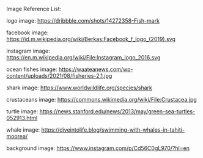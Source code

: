 Image Reference List:

logo image: https://dribbble.com/shots/14272358-Fish-mark

facebook image: https://id.m.wikipedia.org/wiki/Berkas:Facebook_f_logo_(2019).svg

instagram image: https://en.m.wikipedia.org/wiki/File:Instagram_logo_2016.svg

ocean fishes image: https://waateanews.com/wp-content/uploads/2021/08/fisheries-2.1.jpg

shark image: https://www.worldwildlife.org/species/shark

crustaceans image: https://commons.wikimedia.org/wiki/File:Crustacea.jpg

turtle image: https://news.stanford.edu/news/2013/may/green-sea-turtles-052913.html

whale image: https://diveintolife.blog/swimming-with-whales-in-tahiti-moorea/

background image: https://www.instagram.com/p/Cd56C0gL970/?hl=en
